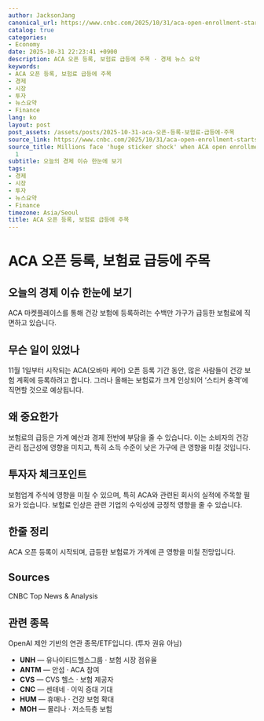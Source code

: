 ```yaml
---
author: JacksonJang
canonical_url: https://www.cnbc.com/2025/10/31/aca-open-enrollment-starts-enhanced-subsidies.html
catalog: true
categories:
- Economy
date: 2025-10-31 22:23:41 +0900
description: ACA 오픈 등록, 보험료 급등에 주목 · 경제 뉴스 요약
keywords:
- ACA 오픈 등록, 보험료 급등에 주목
- 경제
- 시장
- 투자
- 뉴스요약
- Finance
lang: ko
layout: post
post_assets: /assets/posts/2025-10-31-aca-오픈-등록-보험료-급등에-주목
source_link: https://www.cnbc.com/2025/10/31/aca-open-enrollment-starts-enhanced-subsidies.html
source_title: Millions face 'huge sticker shock' when ACA open enrollment starts Nov.
  1
subtitle: 오늘의 경제 이슈 한눈에 보기
tags:
- 경제
- 시장
- 투자
- 뉴스요약
- Finance
timezone: Asia/Seoul
title: ACA 오픈 등록, 보험료 급등에 주목
---
```


# ACA 오픈 등록, 보험료 급등에 주목

## 오늘의 경제 이슈 한눈에 보기
ACA 마켓플레이스를 통해 건강 보험에 등록하려는 수백만 가구가 급등한 보험료에 직면하고 있습니다. 

## 무슨 일이 있었나
11월 1일부터 시작되는 ACA(오바마 케어) 오픈 등록 기간 동안, 많은 사람들이 건강 보험 계획에 등록하려고 합니다. 그러나 올해는 보험료가 크게 인상되어 ‘스티커 충격’에 직면할 것으로 예상됩니다.

## 왜 중요한가
보험료의 급등은 가계 예산과 경제 전반에 부담을 줄 수 있습니다. 이는 소비자의 건강 관리 접근성에 영향을 미치고, 특히 소득 수준이 낮은 가구에 큰 영향을 미칠 것입니다.

## 투자자 체크포인트
보험업계 주식에 영향을 미칠 수 있으며, 특히 ACA와 관련된 회사의 실적에 주목할 필요가 있습니다. 보험료 인상은 관련 기업의 수익성에 긍정적 영향을 줄 수 있습니다.

## 한줄 정리
ACA 오픈 등록이 시작되며, 급등한 보험료가 가계에 큰 영향을 미칠 전망입니다.

## Sources
CNBC Top News & Analysis

## 관련 종목
OpenAI 제안 기반의 연관 종목/ETF입니다. (투자 권유 아님)
- **UNH** — 유나이티드헬스그룹 · 보험 시장 점유율
- **ANTM** — 안섬 · ACA 참여
- **CVS** — CVS 헬스 · 보험 제공자
- **CNC** — 센테네 · 이익 증대 기대
- **HUM** — 휴매나 · 건강 보험 확대
- **MOH** — 몰리나 · 저소득층 보험